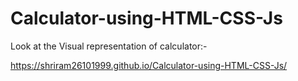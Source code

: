 ﻿# Calculator-using-HTML-CSS-Js
 Look at the Visual representation of calculator:-
 
 https://shriram26101999.github.io/Calculator-using-HTML-CSS-Js/
